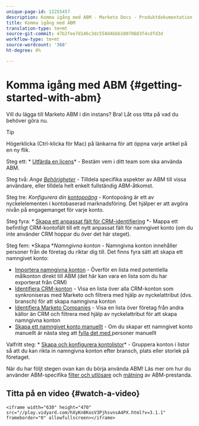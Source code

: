 ```yaml
---
unique-page-id: 12255457
description: Komma igång med ABM - Marketo Docs - Produktdokumentation
title: Komma igång med ABM
translation-type: tm+mt
source-git-commit: 47b2fee7d146c3dc558d4bbb10070683f4cdfd3d
workflow-type: tm+mt
source-wordcount: '368'
ht-degree: 0%

---
```



# Komma igång med ABM {#getting-started-with-abm}

Vill du lägga till Marketo ABM i din instans? Bra! Låt oss titta på vad du behöver göra nu.

>[!TIP]
>
>Högerklicka (Ctrl-klicka för Mac) på länkarna för att öppna varje artikel på en ny flik.

Steg ett: * [Utfärda en licens](issue-a-license.md)* - Bestäm vem i ditt team som ska använda ABM.

Steg två: *Ange [Behörigheter](permissions.md)* - Tilldela specifika aspekter av ABM till vissa användare, eller tilldela helt enkelt fullständig ABM-åtkomst.

Steg tre: *Konfigurera din [kontopoäng](account-score.md)* - Kontopoäng är ett av nyckelelementen i kontobaserad marknadsföring. Det hjälper er att avgöra nivån på engagemanget för varje konto.

Steg fyra: * [Skapa ett anpassat fält för CRM-identifiering](http://docs.marketo.com/x/1wnG) *- Mappa ett befintligt CRM-kontofält till ett nytt anpassat fält för namngivet konto (om du inte använder CRM hoppar du över det här steget).

Steg fem: *Skapa **Namngivna konton* - Namngivna konton innehåller personer från de företag du riktar dig till. Det finns fyra sätt att skapa ett namngivet konto:

* [Importera namngivna konton](../../../product-docs/account-based-marketing/target/named-accounts/import-named-accounts.md) - Överför en lista med potentiella målkonton direkt till ABM (det här kan vara en lista som du har exporterat från CRM)
* [Identifiera CRM-konton](http://docs.marketo.com/display/DOCS/Discover+Accounts#DiscoverAccounts-DiscoverCRMAccounts)  - Visa en lista över alla CRM-konton som synkroniseras med Marketo och filtrera med hjälp av nyckelattribut (dvs. bransch) för att skapa namngivna konton
* [Identifiera Marketo Companies](http://docs.marketo.com/display/DOCS/Discover+Accounts#DiscoverAccounts-DiscoverMarketoCompanies)  - Visa en lista över företag från andra källor än CRM och filtrera med hjälp av nyckelattribut för att skapa namngivna konton
* [Skapa ett namngivet konto manuellt](http://docs.marketo.com/display/DOCS/Create+a+Named+Account) - Om du skapar ett namngivet konto manuellt är nästa steg att  [fylla det med ](http://docs.marketo.com/display/DOCS/Add+People+to+a+Named+Account) personer manuellt

Valfritt steg: * [Skapa och konfigurera kontolistor](http://docs.marketo.com/display/DOCS/Account+Lists#AccountLists-CreateaNewAccountList)* - Gruppera konton i listor så att du kan rikta in namngivna konton efter bransch, plats eller storlek på företaget.

När du har följt stegen ovan kan du börja använda ABM! Läs mer om hur du använder ABM-specifika [filter och utlösare](http://docs.marketo.com/display/DOCS/Engage) och [mätning](http://docs.marketo.com/display/DOCS/Measure) av ABM-prestanda.

## Titta på en video {#watch-a-video}

`<iframe width="630" height="470" src="//play.vidyard.com/hXyKn8KosV3PjhsvnsA4PX.html?v=3.1.1" frameborder="0" allowfullscreen></iframe>`